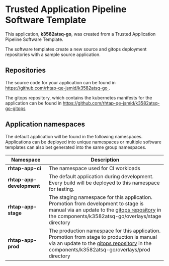 # Trusted Application Pipeline Software Template

This application, **k3582atsq-go**, was created from a Trusted Application Pipeline Software Template.

The software templates create a new source and gitops deployment repositories with a sample source application. 

## Repositories

The source code for your application can be found in [https://github.com/rhtap-qe-jsmid/k3582atsq-go ](https://github.com/rhtap-qe-jsmid/k3582atsq-go ).
 
The gitops repository, which contains the kubernetes manifests for the application can be found in 
[https://github.com/rhtap-qe-jsmid/k3582atsq-go-gitops ](https://github.com/rhtap-qe-jsmid/k3582atsq-go-gitops ) 

## Application namespaces 

The default application will be found in the following namespaces. Applications can be deployed into unique namespaces or multiple software templates can also bet generated into the same group namespaces.  

|  Namespace   |  Description   |  
| -------- | -------- |
| **rhtap-app-ci** | The namespace used for CI workloads |
| **rhtap-app-development** | The default application during development. Every build will be deployed to this namespace for testing. |
| **rhtap-app-stage** | The staging namespace for this application. Promotion from development to stage is manual via an update to the [gitops repository](https://github.com/rhtap-qe-jsmid/k3582atsq-go-gitops ) in the components/k3582atsq-go/overlays/stage directory |
| **rhtap-app-prod** | The production namespace for this application. Promotion from stage to production is manual via an update to the [gitops repository](https://github.com/rhtap-qe-jsmid/k3582atsq-go-gitops ) in the components/k3582atsq-go/overlays/prod directory |